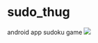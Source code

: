 # sudo_thug
android app sudoku game 
![](https://github.com/akshat98/sudo_thug/blob/master/sudo3.png)
